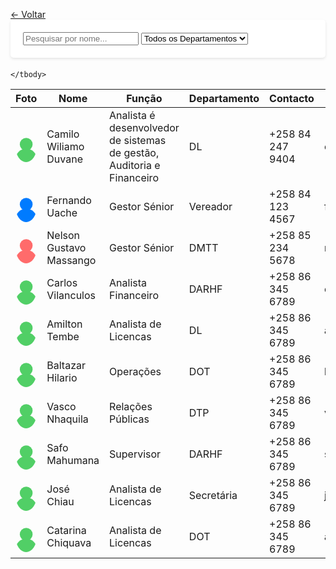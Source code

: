 <html><head><base href="https://camiloduvane.github.io/Funcionarios/">
<meta charset="UTF-8">
<meta name="viewport" content="width=device-width, initial-scale=1.0">
<title>Lista de Funcionários</title>
<style>
@import url('https://fonts.googleapis.com/css2?family=Roboto:wght@400;700&display=swap');

body {
    font-family: 'Roboto', sans-serif;
    margin: 20px;
    background: #f5f5f5;
}

.back-button {
    background: #007bff;
    color: white;
    padding: 10px 20px;
    text-decoration: none;
    border-radius: 5px;
    display: inline-block;
    margin-bottom: 20px;
}
.search-container {
    background: white;
    padding: 20px;
    border-radius: 5px;
    margin-bottom: 20px;
    box-shadow: 0 2px 4px rgba(0,0,0,0.1);
}

.search-container input, .search-container select {
    padding: 8px;
    margin-right: 10px;
    border: 1px solid #ddd;
    border-radius: 4px;
}

table {
    width: 100%;
    border-collapse: collapse;
    background: white;
    box-shadow: 0 2px 4px rgba(0,0,0,0.1);
}

th, td {
    padding: 12px;
    text-align: left;
    border-bottom: 1px solid #ddd;
}

th {
    background-color: #007bff;
    color: white;
}

tr:hover {
    background-color: #f5f5f5;
}
.employee-photo {
    width: 50px;
    height: 50px;
    border-radius: 50%;
    object-fit: cover;
}
.status-active {
    color: green;
    font-weight: bold;
}

.status-inactive {
    color: red;
    font-weight: bold;
}
</style>
</head>
<body>
<a href="https://camiloduvane.github.io/DMTT/" class="back-button">← Voltar</a>

<div class="search-container">
    <input type="text" id="nameSearch" placeholder="Pesquisar por nome...">
    <select id="departmentSearch">
        <option value="">Todos os Departamentos</option>
        <option value="TI">TI</option>
        <option value="RH">RH</option>
        <option value="Financeiro">Financeiro</option>
        <option value="Marketing">Marketing</option>
    </select>
</div>
<table id="employeeTable">
    <thead>
        <tr>
            <th>Foto</th>
            <th>Nome</th>
            <th>Função</th>
            <th>Departamento</th>
            <th>Contacto</th>
            <th>Email</th>
            <th>Status</th>
        </tr>
    </thead>
    <tbody>
        <tr>
            <td><svg class="employee-photo" viewBox="0 0 50 50">
                <circle cx="25" cy="20" r="15" fill="#51cf66"/>
                <circle cx="25" cy="55" r="25" fill="#51cf66"/>
            </svg></td>
            <td>Camilo Wiliamo Duvane</td>
            <td>Analista é desenvolvedor de sistemas de gestão, Auditoria e Financeiro</td>
            <td>DL</td>
            <td>+258 84 247 9404</td>
            <td>camilowilliam0@gmail.com</td>
            <td class="status-active">Activo</td>
        </tr>
        <tr>
            <td><svg class="employee-photo" viewBox="0 0 50 50">
                <circle cx="25" cy="20" r="15" fill="#007bff"/>
                <circle cx="25" cy="55" r="25" fill="#007bff"/>
            </svg></td>
            <td>Fernando Uache</td>
            <td>Gestor Sénior</td>
            <td>Vereador</td>
            <td>+258 84 123 4567</td>
            <td>fernando.uache@camiloduvane.com</td>
            <td class="status-active">Activo</td>
        </tr>
        <tr>
            <td><svg class="employee-photo" viewBox="0 0 50 50">
                <circle cx="25" cy="20" r="15" fill="#ff6b6b"/>
                <circle cx="25" cy="55" r="25" fill="#ff6b6b"/>
            </svg></td>
            <td>Nelson Gustavo Massango</td>
            <td>Gestor Sénior</td>
            <td>DMTT</td>
            <td>+258 85 234 5678</td>
            <td>nelson.massango@camiloduvane.com</td>
            <td class="status-active">Activo</td>
        </tr>
        <tr>
            <td><svg class="employee-photo" viewBox="0 0 50 50">
                <circle cx="25" cy="20" r="15" fill="#51cf66"/>
                <circle cx="25" cy="55" r="25" fill="#51cf66"/>
            </svg></td>
            <td>Carlos Vilanculos</td>
            <td>Analista Financeiro</td>
            <td>DARHF</td>
            <td>+258 86 345 6789</td>
            <td>carlos.vilanculos@camiloduvane.com</td>
            <td class="status-active">Activo</td>
        </tr>
        <tr>
          <td><svg class="employee-photo" viewBox="0 0 50 50">
                <circle cx="25" cy="20" r="15" fill="#51cf66"/>
                <circle cx="25" cy="55" r="25" fill="#51cf66"/>
            </svg></td>
            <td>Amilton Tembe</td>
            <td>Analista de Licencas</td>
            <td>DL</td>
            <td>+258 86 345 6789</td>
            <td>amilton.tembe@camiloduvane.com</td>
            <td class="status-active">Activo</td>
        </tr>
            <td><svg class="employee-photo" viewBox="0 0 50 50">
                <circle cx="25" cy="20" r="15" fill="#51cf66"/>
                <circle cx="25" cy="55" r="25" fill="#51cf66"/>
            </svg></td>
            <td>Baltazar Hilario</td>
            <td>Operações</td>
            <td>DOT</td>
            <td>+258 86 345 6789</td>
            <td>baltazar.hilario@camiloduvane.com</td>
            <td class="status-inactive">Inativo</td>
        </tr>
        <tr>
            <td><svg class="employee-photo" viewBox="0 0 50 50">
                <circle cx="25" cy="20" r="15" fill="#51cf66"/>
                <circle cx="25" cy="55" r="25" fill="#51cf66"/>
            </svg></td>
            <td>Vasco Nhaquila</td>
            <td>Relações Públicas</td>
            <td>DTP</td>
            <td>+258 86 345 6789</td>
            <td>vnhawuila@gmail.com</td>
            <td class="status-inactive">Inativo</td>
        </tr>
        <tr>
            <td><svg class="employee-photo" viewBox="0 0 50 50">
                <circle cx="25" cy="20" r="15" fill="#51cf66"/>
                <circle cx="25" cy="55" r="25" fill="#51cf66"/>
            </svg></td>
            <td>Safo Mahumana</td>
            <td>Supervisor</td>
            <td>DARHF</td>
            <td>+258 86 345 6789</td>
            <td>safomahumana@camiloduvane.com</td>
            <td class="status-inactive">Inativo</td>
        </tr>
        <tr>
            <td><svg class="employee-photo" viewBox="0 0 50 50">
                <circle cx="25" cy="20" r="15" fill="#51cf66"/>
                <circle cx="25" cy="55" r="25" fill="#51cf66"/>
            </svg></td>
            <td>José Chiau</td>
            <td>Analista de Licencas</td>
            <td>Secretária</td>
            <td>+258 86 345 6789</td>
            <td>josechiau@camiloduvane.com</td>
            <td class="status-inactive">Inativo</td>
        </tr>
        <tr>
            <td><svg class="employee-photo" viewBox="0 0 50 50">
                <circle cx="25" cy="20" r="15" fill="#51cf66"/>
                <circle cx="25" cy="55" r="25" fill="#51cf66"/>
            </svg></td>
            <td>Catarina Chiquava</td>
            <td>Analista de Licencas</td>
            <td>DOT</td>
            <td>+258 86 345 6789</td>
            <td>amilton.tembe@camiloduvane.com</td>
            <td class="status-inactive">Inativo</td>
        </tr>





        
    </tbody>
</table>
<script>
document.getElementById('nameSearch').addEventListener('input', filterTable);
document.getElementById('departmentSearch').addEventListener('change', filterTable);

function filterTable() {
    const nameFilter = document.getElementById('nameSearch').value.toLowerCase();
    const departmentFilter = document.getElementById('departmentSearch').value.toLowerCase();
    const rows = document.querySelectorAll('#employeeTable tbody tr');

    rows.forEach(row => {
        const name = row.children[1].textContent.toLowerCase();
        const department = row.children[3].textContent.toLowerCase();
        const matchesName = name.includes(nameFilter);
        const matchesDepartment = !departmentFilter || department === departmentFilter;
        
        row.style.display = matchesName && matchesDepartment ? '' : 'none';
    });
}
</script>
</body>
</html>
